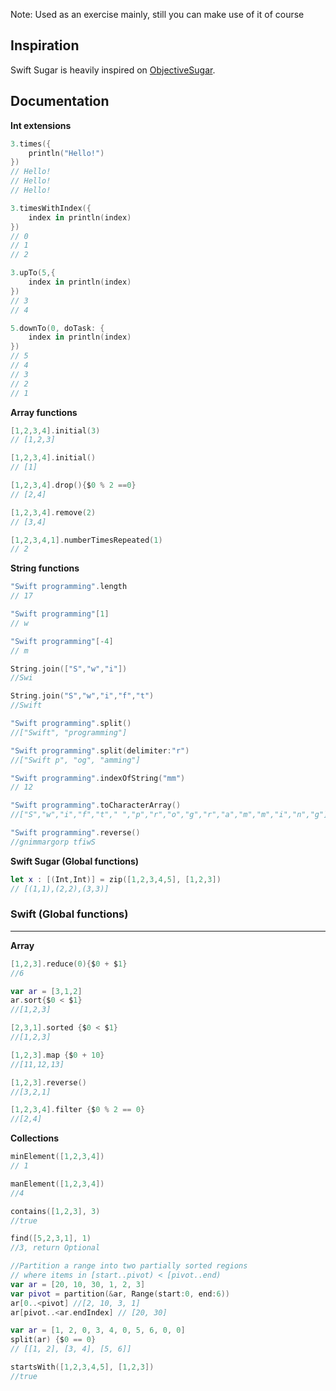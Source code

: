 Note: Used as an exercise mainly, still you can make use of it of course

## Inspiration

Swift Sugar is heavily inspired on [ObjectiveSugar](https://github.com/supermarin/ObjectiveSugar). 

## Documentation

**Int extensions** 

``` swift
3.times({
    println("Hello!")
})
// Hello!
// Hello!
// Hello!
```

``` swift
3.timesWithIndex({
    index in println(index)
})
// 0
// 1
// 2
```

``` swift
3.upTo(5,{
    index in println(index)
})
// 3
// 4
```

``` swift
5.downTo(0, doTask: {
    index in println(index)
})
// 5
// 4
// 3
// 2
// 1
```

**Array functions** 
``` swift
[1,2,3,4].initial(3)
// [1,2,3]
```

``` swift
[1,2,3,4].initial()
// [1]
```

``` swift
[1,2,3,4].drop(){$0 % 2 ==0}
// [2,4]
```

``` swift
[1,2,3,4].remove(2)
// [3,4]
```

``` swift
[1,2,3,4,1].numberTimesRepeated(1)
// 2
```

**String functions** 

``` swift
"Swift programming".length
// 17
```

``` swift
"Swift programming"[1]
// w
```

``` swift
"Swift programming"[-4]
// m
```

``` swift
String.join(["S","w","i"])
//Swi
```

``` swift
String.join("S","w","i","f","t")
//Swift
```

``` swift
"Swift programming".split()
//["Swift", "programming"]
```

``` swift
"Swift programming".split(delimiter:"r")
//["Swift p", "og", "amming"]
```

``` swift
"Swift programming".indexOfString("mm")
// 12
```

``` swift
"Swift programming".toCharacterArray()
//["S","w","i","f","t"," ","p","r","o","g","r","a","m","m","i","n","g"]
```

``` swift
"Swift programming".reverse()
//gnimmargorp tfiwS
```

**Swift Sugar (Global functions)** 

``` swift
let x : [(Int,Int)] = zip([1,2,3,4,5], [1,2,3])
// [(1,1),(2,2),(3,3)]
```

### Swift (Global functions)
---

**Array**  

``` swift
[1,2,3].reduce(0){$0 + $1}
//6
```

```swift
var ar = [3,1,2]
ar.sort{$0 < $1}
//[1,2,3]
```

``` swift
[2,3,1].sorted {$0 < $1}
//[1,2,3]
```

``` swift
[1,2,3].map {$0 + 10}
//[11,12,13]
```

``` swift
[1,2,3].reverse()
//[3,2,1]
```

``` swift
[1,2,3,4].filter {$0 % 2 == 0}
//[2,4]
```

**Collections**  
``` swift
minElement([1,2,3,4])
// 1
```

``` swift
manElement([1,2,3,4])
//4
```

``` swift
contains([1,2,3], 3)
//true
```

``` swift
find([5,2,3,1], 1)
//3, return Optional
```

``` swift
//Partition a range into two partially sorted regions
// where items in [start..pivot) < [pivot..end)
var ar = [20, 10, 30, 1, 2, 3]
var pivot = partition(&ar, Range(start:0, end:6))
ar[0..<pivot] //[2, 10, 3, 1]
ar[pivot..<ar.endIndex] // [20, 30]
```

``` swift
var ar = [1, 2, 0, 3, 4, 0, 5, 6, 0, 0]
split(ar) {$0 == 0}
// [[1, 2], [3, 4], [5, 6]]
```

``` swift
startsWith([1,2,3,4,5], [1,2,3])
//true
```















